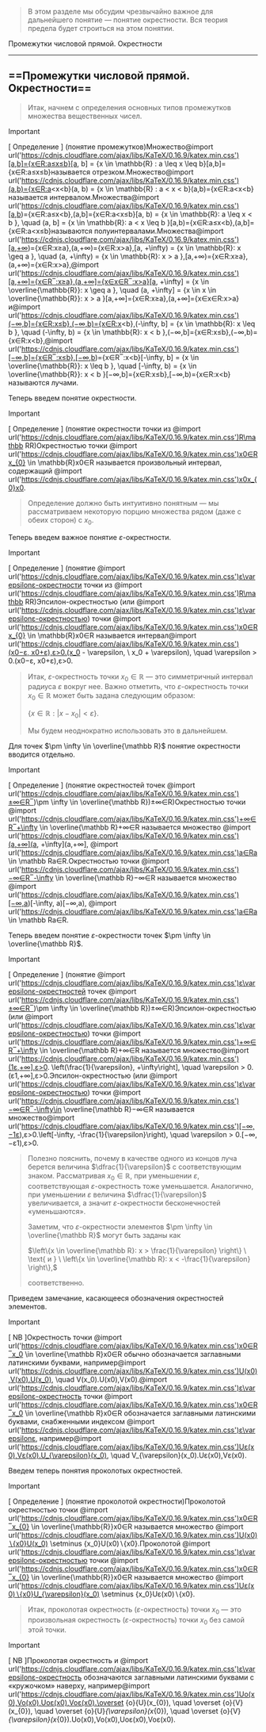 > В этом разделе мы обсудим чрезвычайно важное для дальнейшего понятие — понятие окрестности. Вся теория предела будет строиться на этом понятии.

Промежутки числовой прямой. Окрестности

---

## ==Промежутки числовой прямой. Окрестности==

> Итак, начнем с определения основных типов промежутков множества вещественных чисел.

> [!important]  
> [ Определение ] (понятие промежутков)Множество@import url('https://cdnjs.cloudflare.com/ajax/libs/KaTeX/0.16.9/katex.min.css')[a,b]={x∈R:a≤x≤b}[a, b] = \{x \in \mathbb{R} : a \leq x \leq b\}[a,b]={x∈R:a≤x≤b}называется отрезком.Множество@import url('https://cdnjs.cloudflare.com/ajax/libs/KaTeX/0.16.9/katex.min.css')(a,b)={x∈R:a<x<b}(a, b) = \{x \in \mathbb{R} : a < x < b\}(a,b)={x∈R:a<x<b}называется интервалом.Множества@import url('https://cdnjs.cloudflare.com/ajax/libs/KaTeX/0.16.9/katex.min.css')[a,b)={x∈R:a≤x<b},(a,b]={x∈R:a<x≤b}[a, b) = \{x \in \mathbb{R}: a \leq x < b \}, \quad (a, b] = \{x \in \mathbb{R}: a < x \leq b \}[a,b)={x∈R:a≤x<b},(a,b]={x∈R:a<x≤b}называются полуинтервалами.Множества@import url('https://cdnjs.cloudflare.com/ajax/libs/KaTeX/0.16.9/katex.min.css')[a,+∞)={x∈R:x≥a},(a,+∞)={x∈R:x>a},[a, +\infty) = \{x \in \mathbb{R}: x \geq a \}, \quad (a, +\infty) = \{x \in \mathbb{R}: x > a \},[a,+∞)={x∈R:x≥a},(a,+∞)={x∈R:x>a},@import url('https://cdnjs.cloudflare.com/ajax/libs/KaTeX/0.16.9/katex.min.css')[a,+∞]={x∈R‾:x≥a},(a,+∞]={x∈x∈R‾:x>a}[a, +\infty] = \{x \in \overline{\mathbb{R}}: x \geq a \}, \quad (a, +\infty] = \{x \in x \in \overline{\mathbb{R}}: x > a \}[a,+∞]={x∈R:x≥a},(a,+∞]={x∈x∈R:x>a}и@import url('https://cdnjs.cloudflare.com/ajax/libs/KaTeX/0.16.9/katex.min.css')(−∞,b]={x∈R:x≤b},(−∞,b)={x∈R:x<b},(-\infty, b] = \{x \in \mathbb{R}: x \leq b \}, \quad (-\infty, b) = \{x \in \mathbb{R}: x < b \},(−∞,b]={x∈R:x≤b},(−∞,b)={x∈R:x<b},@import url('https://cdnjs.cloudflare.com/ajax/libs/KaTeX/0.16.9/katex.min.css')[−∞,b]={x∈R‾:x≤b},[−∞,b)={x∈R‾:x<b}[-\infty, b] = \{x \in \overline{\mathbb{R}}: x \leq b \}, \quad [-\infty, b) = \{x \in \overline{\mathbb{R}}: x < b \}[−∞,b]={x∈R:x≤b},[−∞,b)={x∈R:x<b}называются лучами.  

Теперь введем понятие окрестности.

> [!important]  
> [ Определение ] (понятие окрестности точки из @import url('https://cdnjs.cloudflare.com/ajax/libs/KaTeX/0.16.9/katex.min.css')R\mathbb RR﻿)Окрестностью точки @import url('https://cdnjs.cloudflare.com/ajax/libs/KaTeX/0.16.9/katex.min.css')x0∈Rx_{0} \in \mathbb{R}x0​∈R﻿ называется произвольный интервал, содержащий @import url('https://cdnjs.cloudflare.com/ajax/libs/KaTeX/0.16.9/katex.min.css')x0x_{0}x0​﻿.  

> Определение должно быть интуитивно понятным — мы рассматриваем некоторую порцию множества рядом (даже с обеих сторон) с $x_0$﻿.

Теперь введем важное понятие $\varepsilon$﻿-окрестности.

> [!important]  
> [ Определение ] (понятие @import url('https://cdnjs.cloudflare.com/ajax/libs/KaTeX/0.16.9/katex.min.css')ε\varepsilonε﻿-окрестности точки из @import url('https://cdnjs.cloudflare.com/ajax/libs/KaTeX/0.16.9/katex.min.css')R\mathbb RR﻿)Эпсилон-окрестностью (или @import url('https://cdnjs.cloudflare.com/ajax/libs/KaTeX/0.16.9/katex.min.css')ε\varepsilonε﻿-окрестностью) точки @import url('https://cdnjs.cloudflare.com/ajax/libs/KaTeX/0.16.9/katex.min.css')x0∈Rx_{0} \in \mathbb{R}x0​∈R﻿ называется интервал@import url('https://cdnjs.cloudflare.com/ajax/libs/KaTeX/0.16.9/katex.min.css')(x0−ε, x0+ε),ε>0.(x_0 - \varepsilon, \ x_0 + \varepsilon), \quad \varepsilon > 0.(x0​−ε, x0​+ε),ε>0.  

> Итак, $\varepsilon$﻿-окрестность точки $x_0 \in \mathbb R$﻿ — это симметричный интервал радиуса $\varepsilon$﻿ вокруг нее. Важно отметить, что $\varepsilon$﻿-окрестность точки $x_0 \in \mathbb R$﻿ может быть задана следующим образом:
> 
> $\{x \in \mathbb R: |x - x_0| < \varepsilon\}.$
> 
> Мы будем неоднократно использовать это в дальнейшем.

Для точек $\pm \infty \in \overline{\mathbb R}$﻿ понятие окрестности вводится отдельно.

> [!important]  
> [ Определение ] (понятие окрестностей точек @import url('https://cdnjs.cloudflare.com/ajax/libs/KaTeX/0.16.9/katex.min.css')±∞∈R‾)\pm \infty \in \overline{\mathbb R})±∞∈R)﻿Окрестностью точки @import url('https://cdnjs.cloudflare.com/ajax/libs/KaTeX/0.16.9/katex.min.css')+∞∈R‾+\infty \in \overline{\mathbb R}+∞∈R﻿ называется множество @import url('https://cdnjs.cloudflare.com/ajax/libs/KaTeX/0.16.9/katex.min.css')(a,+∞](a, +\infty](a,+∞]﻿, @import url('https://cdnjs.cloudflare.com/ajax/libs/KaTeX/0.16.9/katex.min.css')a∈Ra \in \mathbb Ra∈R﻿.Окрестностью точки @import url('https://cdnjs.cloudflare.com/ajax/libs/KaTeX/0.16.9/katex.min.css')−∞∈R‾-\infty \in \overline{\mathbb R}−∞∈R﻿ называется множество @import url('https://cdnjs.cloudflare.com/ajax/libs/KaTeX/0.16.9/katex.min.css')[−∞,a)[-\infty, a)[−∞,a)﻿, @import url('https://cdnjs.cloudflare.com/ajax/libs/KaTeX/0.16.9/katex.min.css')a∈Ra \in \mathbb Ra∈R﻿.  

Теперь введем понятие $\varepsilon$﻿-окрестности точек $\pm \infty \in \overline{\mathbb R}$﻿.

> [!important]  
> [ Определение ] (понятие @import url('https://cdnjs.cloudflare.com/ajax/libs/KaTeX/0.16.9/katex.min.css')ε\varepsilonε﻿-окрестностей точек @import url('https://cdnjs.cloudflare.com/ajax/libs/KaTeX/0.16.9/katex.min.css')±∞∈R‾)\pm \infty \in \overline{\mathbb R})±∞∈R)﻿Эпсилон-окрестностью (или @import url('https://cdnjs.cloudflare.com/ajax/libs/KaTeX/0.16.9/katex.min.css')ε\varepsilonε﻿-окрестностью) точки @import url('https://cdnjs.cloudflare.com/ajax/libs/KaTeX/0.16.9/katex.min.css')+∞∈R‾+\infty \in \overline{\mathbb R}+∞∈R﻿ называется множество@import url('https://cdnjs.cloudflare.com/ajax/libs/KaTeX/0.16.9/katex.min.css')(1ε,+∞],ε>0. \left(\frac{1}{\varepsilon}, +\infty\right], \quad \varepsilon > 0.(ε1​,+∞],ε>0.Эпсилон-окрестностью (или @import url('https://cdnjs.cloudflare.com/ajax/libs/KaTeX/0.16.9/katex.min.css')ε\varepsilonε﻿-окрестностью) точки @import url('https://cdnjs.cloudflare.com/ajax/libs/KaTeX/0.16.9/katex.min.css')−∞∈R‾-\infty\in \overline{\mathbb R}−∞∈R﻿ называется множество@import url('https://cdnjs.cloudflare.com/ajax/libs/KaTeX/0.16.9/katex.min.css')[−∞,−1ε),ε>0.\left[-\infty, -\frac{1}{\varepsilon}\right), \quad \varepsilon > 0.[−∞,−ε1​),ε>0.  

> Полезно пояснить, почему в качестве одного из концов луча берется величина $\dfrac{1}{\varepsilon}$﻿ с соответствующим знаком. Рассматривая $x_0 \in \mathbb{R}$﻿, при уменьшении $\varepsilon$﻿, соответствующая $\varepsilon$﻿-окрестность тоже уменьшается. Аналогично, при уменьшении $\varepsilon$﻿ величина $\dfrac{1}{\varepsilon}$﻿ увеличивается, а значит $\varepsilon$﻿-окрестности бесконечностей «уменьшаются».
> 
> Заметим, что $\varepsilon$﻿-окрестности элементов $\pm \infty \in \overline{\mathbb R}$﻿ могут быть заданы как
> 
> $\left\{x \in \overline{\mathbb R}: x > \frac{1}{\varepsilon} \right\} \ \text{ и } \ \left\{x \in \overline{\mathbb R}: x < -\frac{1}{\varepsilon} \right\},$
> 
> соответственно.

Приведем замечание, касающееся обозначения окрестностей элементов.

> [!important]  
> [ NB ]Окрестность точки @import url('https://cdnjs.cloudflare.com/ajax/libs/KaTeX/0.16.9/katex.min.css')x0∈R‾x_0 \in \overline{\mathbb R}x0​∈R﻿ обычно обозначается заглавными латинскими буквами, например@import url('https://cdnjs.cloudflare.com/ajax/libs/KaTeX/0.16.9/katex.min.css')U(x0),V(x0).U(x_0), \quad V(x_0).U(x0​),V(x0​).@import url('https://cdnjs.cloudflare.com/ajax/libs/KaTeX/0.16.9/katex.min.css')ε\varepsilonε﻿-окрестность точки @import url('https://cdnjs.cloudflare.com/ajax/libs/KaTeX/0.16.9/katex.min.css')x0∈R‾x_0 \in \overline{\mathbb R}x0​∈R﻿ обозначается заглавными латинскими буквами, снабженными индексом @import url('https://cdnjs.cloudflare.com/ajax/libs/KaTeX/0.16.9/katex.min.css')ε\varepsilonε﻿, например@import url('https://cdnjs.cloudflare.com/ajax/libs/KaTeX/0.16.9/katex.min.css')Uε(x0),Vε(x0).U_{\varepsilon}(x_0), \quad V_{\varepsilon}(x_0).Uε​(x0​),Vε​(x0​).  

Введем теперь понятия проколотых окрестностей.

> [!important]  
> [ Определение ] (понятие проколотой окрестности)Проколотой окрестностью точки @import url('https://cdnjs.cloudflare.com/ajax/libs/KaTeX/0.16.9/katex.min.css')x0∈R‾x_{0} \in \overline{\mathbb{R}}x0​∈R﻿ называется множество @import url('https://cdnjs.cloudflare.com/ajax/libs/KaTeX/0.16.9/katex.min.css')U(x0)∖{x0}U(x_0) \setminus \{x_0\}U(x0​)∖{x0​}﻿.Проколотой @import url('https://cdnjs.cloudflare.com/ajax/libs/KaTeX/0.16.9/katex.min.css')ε\varepsilonε﻿-окрестностью точки @import url('https://cdnjs.cloudflare.com/ajax/libs/KaTeX/0.16.9/katex.min.css')x0∈R‾x_{0} \in \overline{\mathbb{R}}x0​∈R﻿ называется множество @import url('https://cdnjs.cloudflare.com/ajax/libs/KaTeX/0.16.9/katex.min.css')Uε(x0)∖{x0}U_{\varepsilon}(x_0) \setminus \{x_0\}Uε​(x0​)∖{x0​}﻿.  

> Итак, проколотая окрестность ($\varepsilon$﻿-окрестность) точки $x_0$﻿ — это произвольная окрестность ($\varepsilon$﻿-окрестность) точки $x_0$﻿ без самой этой точки.

> [!important]  
> [ NB ]Проколотая окрестность и @import url('https://cdnjs.cloudflare.com/ajax/libs/KaTeX/0.16.9/katex.min.css')ε\varepsilonε﻿-окрестность обозначаются заглавными латинскими буквами с «кружочком» наверху, например@import url('https://cdnjs.cloudflare.com/ajax/libs/KaTeX/0.16.9/katex.min.css')Uo(x0),Vo(x0),Uoε(x0),Voε(x0).\overset {o}{U}(x_{0}), \quad \overset {o}{V}(x_{0}), \quad \overset {o}{U}_{\varepsilon}(x_{0}), \quad \overset {o}{V}_{\varepsilon}(x_{0}).Uo(x0​),Vo(x0​),Uoε​(x0​),Voε​(x0​).